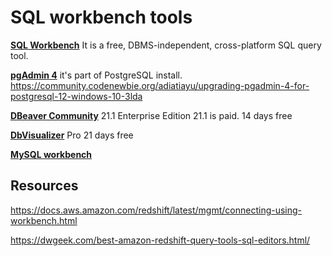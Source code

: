 # SQL workbench tools

[**SQL Workbench**](https://www.sql-workbench.eu)  It is a free, DBMS-independent, cross-platform SQL query tool.  

[**pgAdmin 4**](https://www.pgadmin.org) it's part of PostgreSQL install. https://community.codenewbie.org/adiatiayu/upgrading-pgadmin-4-for-postgresql-12-windows-10-3lda

[**DBeaver Community**](https://dbeaver.io)  21.1    Enterprise Edition 21.1 is paid. 14 days free

[**DbVisualizer**](https://www.dbvis.com/features) Pro 21 days free

[**MySQL workbench**](https://dev.mysql.com/doc/workbench/en/wb-migration-database-postgresql.html)

## Resources

https://docs.aws.amazon.com/redshift/latest/mgmt/connecting-using-workbench.html

https://dwgeek.com/best-amazon-redshift-query-tools-sql-editors.html/
